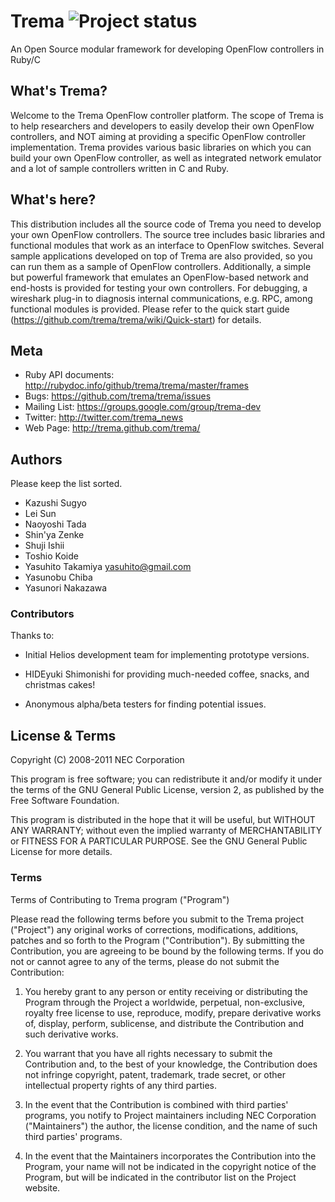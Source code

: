 Trema ![Project status](http://stillmaintained.com/trema/trema.png)
=====
An Open Source modular framework for developing OpenFlow controllers in Ruby/C


What's Trema?
-------------

Welcome to the Trema OpenFlow controller platform. The scope of Trema
is to help researchers and developers to easily develop their own
OpenFlow controllers, and NOT aiming at providing a specific OpenFlow
controller implementation. Trema provides various basic libraries on
which you can build your own OpenFlow controller, as well as
integrated network emulator and a lot of sample controllers written in
C and Ruby.


What's here?
------------

This distribution includes all the source code of Trema you need to
develop your own OpenFlow controllers. The source tree includes basic
libraries and functional modules that work as an interface to OpenFlow
switches. Several sample applications developed on top of Trema are
also provided, so you can run them as a sample of OpenFlow
controllers. Additionally, a simple but powerful framework that
emulates an OpenFlow-based network and end-hosts is provided for
testing your own controllers. For debugging, a wireshark plug-in to
diagnosis internal communications, e.g. RPC, among functional modules
is provided. Please refer to the quick start guide
(https://github.com/trema/trema/wiki/Quick-start) for details.


Meta
----

* Ruby API documents: http://rubydoc.info/github/trema/trema/master/frames
* Bugs: https://github.com/trema/trema/issues
* Mailing List: https://groups.google.com/group/trema-dev
* Twitter: http://twitter.com/trema_news
* Web Page: http://trema.github.com/trema/


Authors
-------

Please keep the list sorted.

* Kazushi Sugyo
* Lei Sun
* Naoyoshi Tada
* Shin'ya Zenke
* Shuji Ishii
* Toshio Koide
* Yasuhito Takamiya <yasuhito@gmail.com>
* Yasunobu Chiba
* Yasunori Nakazawa


### Contributors

Thanks to:

- Initial Helios development team for implementing prototype versions.

- HIDEyuki Shimonishi for providing much-needed coffee, snacks, and christmas cakes!

- Anonymous alpha/beta testers for finding potential issues.


License & Terms
---------------

Copyright (C) 2008-2011 NEC Corporation

This program is free software; you can redistribute it and/or modify
it under the terms of the GNU General Public License, version 2, as
published by the Free Software Foundation.

This program is distributed in the hope that it will be useful, but
WITHOUT ANY WARRANTY; without even the implied warranty of
MERCHANTABILITY or FITNESS FOR A PARTICULAR PURPOSE.  See the GNU
General Public License for more details.


### Terms

Terms of Contributing to Trema program ("Program")

Please read the following terms before you submit to the Trema project
("Project") any original works of corrections, modifications,
additions, patches and so forth to the Program ("Contribution").  By
submitting the Contribution, you are agreeing to be bound by the
following terms.  If you do not or cannot agree to any of the terms,
please do not submit the Contribution:

1. You hereby grant to any person or entity receiving or distributing
   the Program through the Project a worldwide, perpetual,
   non-exclusive, royalty free license to use, reproduce, modify,
   prepare derivative works of, display, perform, sublicense, and
   distribute the Contribution and such derivative works.

2. You warrant that you have all rights necessary to submit the
   Contribution and, to the best of your knowledge, the Contribution
   does not infringe copyright, patent, trademark, trade secret, or
   other intellectual property rights of any third parties.

3. In the event that the Contribution is combined with third parties'
   programs, you notify to Project maintainers including NEC
   Corporation ("Maintainers") the author, the license condition, and
   the name of such third parties' programs.

4. In the event that the Maintainers incorporates the Contribution
   into the Program, your name will not be indicated in the copyright
   notice of the Program, but will be indicated in the contributor
   list on the Project website.
